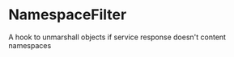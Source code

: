 NamespaceFilter
===============

A hook to unmarshall objects if service response doesn't content namespaces
